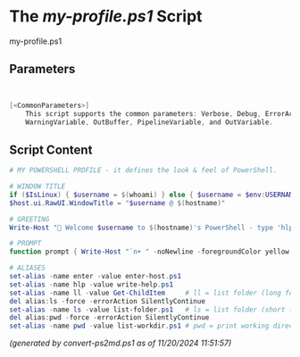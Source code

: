 The *my-profile.ps1* Script
===========================

my-profile.ps1 


Parameters
----------
```powershell


[<CommonParameters>]
    This script supports the common parameters: Verbose, Debug, ErrorAction, ErrorVariable, WarningAction, 
    WarningVariable, OutBuffer, PipelineVariable, and OutVariable.
```

Script Content
--------------
```powershell
# MY POWERSHELL PROFILE - it defines the look & feel of PowerShell.

# WINDOW TITLE
if ($IsLinux) { $username = $(whoami) } else { $username = $env:USERNAME }
$host.ui.RawUI.WindowTitle = "$username @ $(hostname)"

# GREETING
Write-Host "👋 Welcome $username to $(hostname)'s PowerShell - type 'hlp' if you need help." -foregroundColor green

# PROMPT
function prompt { Write-Host "`n➤ " -noNewline -foregroundColor yellow; return " " }

# ALIASES
set-alias -name enter -value enter-host.ps1
set-alias -name hlp -value write-help.ps1
set-alias -name ll -value Get-ChildItem		# ll = list folder (long format)
del alias:ls -force -errorAction SilentlyContinue 
set-alias -name ls -value list-folder.ps1	# ls = list folder (short format)
del alias:pwd -force -errorAction SilentlyContinue
set-alias -name pwd -value list-workdir.ps1	# pwd = print working directory
```

*(generated by convert-ps2md.ps1 as of 11/20/2024 11:51:57)*
